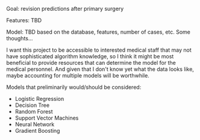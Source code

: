 Goal: revision predictions after primary surgery

Features: TBD

Model: TBD based on the database, features, number of cases, etc. Some thoughts...

I want this project to be accessible to interested medical staff that may not have sophisticated algorithm knowledge, so I think it might be most beneficial to provide resources that can determine the model for the medical personnel. And given that I don't know yet what the data looks like, maybe accounting for multiple models will be worthwhile.

Models that preliminarily would/should be considered:  
  - Logistic Regression
  - Decision Tree
  - Random Forest
  - Support Vector Machines
  - Neural Network
  - Gradient Boosting


